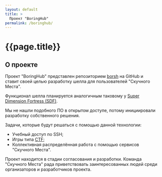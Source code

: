 ```yaml
---
layout: default
title: >
  Проект "BoringHub"
permalink: /boringhub/
---
```


# [](#header-1) {{page.title}}

## О проекте

Проект "BoringHub" представлен репозиторием
[borsh](https://github.com/boringplace/borsh) на GitHub и ставит
своей целью разработку шелла для пользователей "Скучного Места".

Функционал шелла планируется аналогичным таковому у
[Super Dimension Fortress (SDF)](http://sdf.org/).

Мы не нашли подобного ПО в открытом доступе, потому инициировали
разработку собственного решения.

Задачи, которые будут решаться с помощью данной технологии:

- Учебный доступ по SSH;
- Игры типа [CTF](https://ctfnews.ru/what-is-ctf/);
- Коллективная распределённая работа с помощью сервисов "Скучного Места".

Проект находится в стадии согласования и разработки. Команда
"Скучного Места" рада приветствовать заинтересованных людей среди
организаторов и разработчиков проекта.

